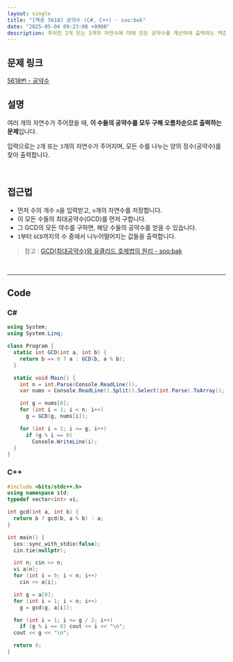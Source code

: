 ```yaml
---
layout: single
title: "[백준 5618] 공약수 (C#, C++) - soo:bak"
date: "2025-05-04 09:23:00 +0900"
description: 주어진 2개 또는 3개의 자연수에 대해 모든 공약수를 계산하여 출력하는 백준 5618번 공약수 문제의 C# 및 C++ 풀이 및 해설
---
```


## 문제 링크
[5618번 - 공약수](https://www.acmicpc.net/problem/5618)

## 설명
여러 개의 자연수가 주어졌을 때, **이 수들의 공약수를 모두 구해 오름차순으로 출력하는 문제**입니다.

입력으로는 `2`개 또는 `3`개의 자연수가 주어지며, 모든 수를 나누는 양의 정수(공약수)를 찾아 출력합니다.

<br>

## 접근법

- 먼저 수의 개수 `n`을 입력받고, `n`개의 자연수를 저장합니다.
- 이 모든 수들의 최대공약수(GCD)를 먼저 구합니다.
- 그 GCD의 모든 약수를 구하면, 해당 수들의 공약수를 얻을 수 있습니다.
- `1`부터 `GCD`까지의 수 중에서 나누어떨어지는 값들을 출력합니다.

> 참고 : [GCD(최대공약수)와 유클리드 호제법의 원리 - soo:bak](https://soo-bak.github.io/algorithm/theory/gcd-euclidean-explained/)

<br>

---

## Code

### C#

```csharp
using System;
using System.Linq;

class Program {
  static int GCD(int a, int b) {
    return b == 0 ? a : GCD(b, a % b);
  }

  static void Main() {
    int n = int.Parse(Console.ReadLine());
    var nums = Console.ReadLine().Split().Select(int.Parse).ToArray();

    int g = nums[0];
    for (int i = 1; i < n; i++)
      g = GCD(g, nums[i]);

    for (int i = 1; i <= g; i++)
      if (g % i == 0)
        Console.WriteLine(i);
  }
}
```

### C++

```cpp
#include <bits/stdc++.h>
using namespace std;
typedef vector<int> vi;

int gcd(int a, int b) {
  return b ? gcd(b, a % b) : a;
}

int main() {
  ios::sync_with_stdio(false);
  cin.tie(nullptr);

  int n; cin >> n;
  vi a(n);
  for (int i = 0; i < n; i++)
    cin >> a[i];

  int g = a[0];
  for (int i = 1; i < n; i++)
    g = gcd(g, a[i]);

  for (int i = 1; i <= g / 2; i++)
    if (g % i == 0) cout << i << "\n";
  cout << g << "\n";

  return 0;
}
```
